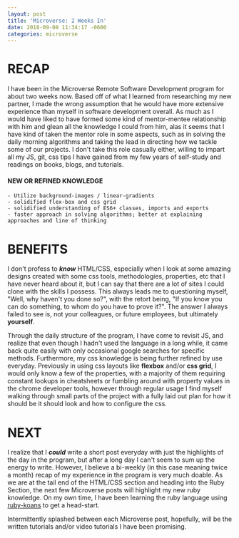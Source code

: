 ```yaml
---
layout: post
title: 'Microverse: 2 Weeks In'
date: 2018-09-08 11:34:17 -0600
categories: microverse
---
```


# RECAP

I have been in the Microverse Remote Software Development program for about two weeks now. Based off of what I learned from researching my new partner, I made the wrong assumption that he would have more extensive experience than myself in software development overall. As much as I would have liked to have formed some kind of mentor-mentee relationship with him and glean all the knowledge I could from him, alas it seems that I have kind of taken the mentor role in some aspects, such as in solving the daily morning algorithms and taking the lead in directing how we tackle some of our projects. I don't take this role casually either, willing to impart all my JS, git, css tips I have gained from my few years of self-study and readings on books, blogs, and tutorials.

#### NEW OR REFINED KNOWLEDGE

    - Utilize background-images / linear-gradients
    - solidified flex-box and css grid
    - solidified understanding of ES6+ classes, imports and exports
    - faster approach in solving algorithms; better at explaining approaches and line of thinking

# BENEFITS

I don't profess to **_know_** HTML/CSS, especially when I look at some amazing designs created with some css tools, methodologies, properties, etc that I have never heard about it, but I can say that there are a lot of sites I could clone with the skills I possess. This always leads me to questioning myself, "Well, why haven't you done so?", with the retort being, "If you know you can do something, to whom do you have to prove it?". The answer I always failed to see is, not your colleagues, or future employees, but ultimately **yourself**.

Through the daily structure of the program, I have come to revisit JS, and realize that even though I hadn't used the language in a long while, it came back quite easily with only occasional google searches for specific methods. Furthermore, my css knowledge is being further refined by use everyday. Previously in using css layouts like **flexbox** and/or **css grid**, I would only know a few of the properties, with a majority of them requiring constant lookups in cheatsheets or fumbling around with property values in the chrome developer tools, however through regular usage I find myself walking through small parts of the project with a fully laid out plan for how it should be it should look and how to configure the css.

# NEXT

I realize that I **_could_** write a short post everyday with just the highlights of the day in the program, but after a long day I can't seem to sum up the energy to write. However, I believe a bi-weekly (in this case meaning twice a month) recap of my experience in the program is very much doable. As we are at the tail end of the HTML/CSS section and heading into the Ruby Section, the next few Microverse posts will highlight my new ruby knowledge. On my own time, I have been learning the ruby language using [ruby-koans](http://rubykoans.com/) to get a head-start.

Intermittently splashed between each Microverse post, hopefully, will be the written tutorials and/or video tutorials I have been promising.
